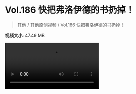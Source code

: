 # Vol.186 快把弗洛伊德的书扔掉！

> 其他 / 其他原创视频 / Vol.186 快把弗洛伊德的书扔掉！

**视频大小**: 47.49 MB

<div class="video"><video src="https://file.hsyhx.top/archive/混乱博物馆/Vol/186.mp4" controls preload>🤔 您的浏览器不支持 video 标签</video></div>